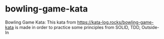 # bowling-game-kata
Bowling Game Kata: This kata from https://kata-log.rocks/bowling-game-kata is made in order to practice some principles from SOLID, TDD, Outside-In

